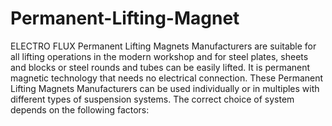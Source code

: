 Permanent-Lifting-Magnet
========================

ELECTRO FLUX Permanent Lifting Magnets Manufacturers are suitable for all lifting operations in the modern workshop and for steel plates, sheets and blocks or steel rounds and tubes can be easily lifted. It is permanent magnetic technology that needs no electrical connection.   These Permanent Lifting Magnets Manufacturers can be used individually or in multiples with different types of suspension systems. The correct choice of system depends on the following factors:
